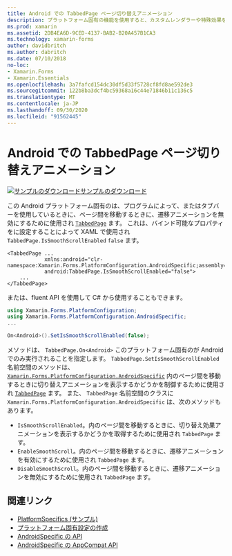 ```yaml
---
title: Android での TabbedPage ページ切り替えアニメーション
description: プラットフォーム固有の機能を使用すると、カスタムレンダラーや特殊効果を実装することなく、特定のプラットフォームでのみ使用できる機能を使用できます。 この記事では、TabbedPage 内のページ間を移動するときに、切り替え効果のアニメーションを無効にする Android プラットフォーム固有のを使用する方法について説明します。
ms.prod: xamarin
ms.assetid: 2DB4EA6D-9CED-4137-BAB2-B20A457B1CA3
ms.technology: xamarin-forms
author: davidbritch
ms.author: dabritch
ms.date: 07/10/2018
no-loc:
- Xamarin.Forms
- Xamarin.Essentials
ms.openlocfilehash: 3a7fafcd154dc30df5d33f5728cf8fd8ae592de3
ms.sourcegitcommit: 122b8ba3dcf4bc59368a16c44e71846b11c136c5
ms.translationtype: MT
ms.contentlocale: ja-JP
ms.lasthandoff: 09/30/2020
ms.locfileid: "91562445"
---
```

# <a name="tabbedpage-page-transition-animations-on-android"></a>Android での TabbedPage ページ切り替えアニメーション

[![サンプルのダウンロード](~/media/shared/download.png)サンプルのダウンロード](https://docs.microsoft.com/samples/xamarin/xamarin-forms-samples/userinterface-platformspecifics)

この Android プラットフォーム固有のは、プログラムによって、またはタブバーを使用しているときに、ページ間を移動するときに、遷移アニメーションを無効にするために使用され [`TabbedPage`](xref:Xamarin.Forms.TabbedPage) ます。 これは、バインド可能なプロパティをに設定することによって XAML で使用され `TabbedPage.IsSmoothScrollEnabled` `false` ます。

```xaml
<TabbedPage ...
            xmlns:android="clr-namespace:Xamarin.Forms.PlatformConfiguration.AndroidSpecific;assembly=Xamarin.Forms.Core"
            android:TabbedPage.IsSmoothScrollEnabled="false">
    ...
</TabbedPage>
```

または、fluent API を使用して C# から使用することもできます。

```csharp
using Xamarin.Forms.PlatformConfiguration;
using Xamarin.Forms.PlatformConfiguration.AndroidSpecific;
...

On<Android>().SetIsSmoothScrollEnabled(false);
```

メソッドは、 `TabbedPage.On<Android>` このプラットフォーム固有のが Android でのみ実行されることを指定します。 `TabbedPage.SetIsSmoothScrollEnabled`名前空間のメソッドは、 [`Xamarin.Forms.PlatformConfiguration.AndroidSpecific`](xref:Xamarin.Forms.PlatformConfiguration.AndroidSpecific) 内のページ間を移動するときに切り替えアニメーションを表示するかどうかを制御するために使用され [`TabbedPage`](xref:Xamarin.Forms.TabbedPage) ます。 また、 `TabbedPage` 名前空間のクラスに `Xamarin.Forms.PlatformConfiguration.AndroidSpecific` は、次のメソッドもあります。

- `IsSmoothScrollEnabled`。内のページ間を移動するときに、切り替え効果アニメーションを表示するかどうかを取得するために使用され `TabbedPage` ます。
- `EnableSmoothScroll`。内のページ間を移動するときに、遷移アニメーションを有効にするために使用され `TabbedPage` ます。
- `DisableSmoothScroll`。内のページ間を移動するときに、遷移アニメーションを無効にするために使用され `TabbedPage` ます。

## <a name="related-links"></a>関連リンク

- [PlatformSpecifics (サンプル)](/samples/xamarin/xamarin-forms-samples/userinterface-platformspecifics)
- [プラットフォーム固有設定の作成](~/xamarin-forms/platform/platform-specifics/index.md#creating-platform-specifics)
- [AndroidSpecific の API](xref:Xamarin.Forms.PlatformConfiguration.AndroidSpecific)
- [AndroidSpecific の AppCompat API](xref:Xamarin.Forms.PlatformConfiguration.AndroidSpecific.AppCompat)